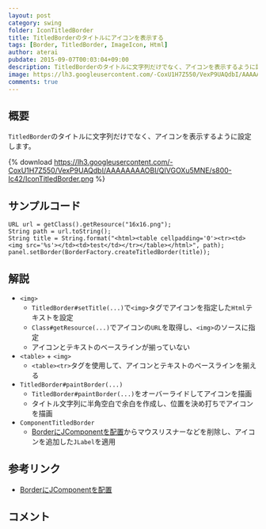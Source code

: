 ```yaml
---
layout: post
category: swing
folder: IconTitledBorder
title: TitledBorderのタイトルにアイコンを表示する
tags: [Border, TitledBorder, ImageIcon, Html]
author: aterai
pubdate: 2015-09-07T00:03:04+09:00
description: TitledBorderのタイトルに文字列だけでなく、アイコンを表示するように設定します。
image: https://lh3.googleusercontent.com/-CoxU1H7Z550/VexP9UAQdbI/AAAAAAAAOBI/QIVGOXu5MNE/s800-Ic42/IconTitledBorder.png
comments: true
---
```

## 概要
`TitledBorder`のタイトルに文字列だけでなく、アイコンを表示するように設定します。

{% download https://lh3.googleusercontent.com/-CoxU1H7Z550/VexP9UAQdbI/AAAAAAAAOBI/QIVGOXu5MNE/s800-Ic42/IconTitledBorder.png %}

## サンプルコード
<pre class="prettyprint"><code>URL url = getClass().getResource("16x16.png");
String path = url.toString();
String title = String.format("&lt;html&gt;&lt;table cellpadding='0'&gt;&lt;tr&gt;&lt;td&gt;&lt;img src='%s'&gt;&lt;/td&gt;&lt;td&gt;test&lt;/td&gt;&lt;/tr&gt;&lt;/table&gt;&lt;/html&gt;", path);
panel.setBorder(BorderFactory.createTitledBorder(title));
</code></pre>

## 解説
- `<img>`
    - `TitledBorder#setTitle(...)`で`<img>`タグでアイコンを指定した`Html`テキストを設定
    - `Class#getResource(...)`でアイコンの`URL`を取得し、`<img>`のソースに指定
    - アイコンとテキストのベースラインが揃っていない
- `<table>` + `<img>`
    - `<table><tr>`タグを使用して、アイコンとテキストのベースラインを揃える
- `TitledBorder#paintBorder(...)`
    - `TitledBorder#paintBorder(...)`をオーバーライドしてアイコンを描画
    - タイトル文字列に半角空白で余白を作成し、位置を決め打ちでアイコンを描画
- `ComponentTitledBorder`
    - [BorderにJComponentを配置](http://ateraimemo.com/Swing/ComponentTitledBorder.html)からマウスリスナーなどを削除し、アイコンを追加した`JLabel`を適用

<!-- dummy comment line for breaking list -->

## 参考リンク
- [BorderにJComponentを配置](http://ateraimemo.com/Swing/ComponentTitledBorder.html)

<!-- dummy comment line for breaking list -->

## コメント

